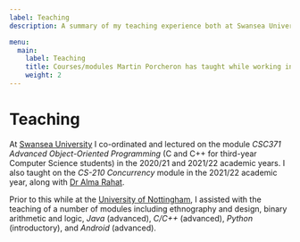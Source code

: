 ```yaml
---
label: Teaching
description: A summary of my teaching experience both at Swansea University, and previously the University of Nottingham.

menu:
  main:
    label: Teaching
    title: Courses/modules Martin Porcheron has taught while working in academia
    weight: 2
---
```


# Teaching

At [Swansea University](https://www.swansea.ac.uk/compsci/ "Computer Science at Swansea University") I co-ordinated and lectured on the module *CSC371 Advanced Object-Oriented Programming* (C and C++ for third-year Computer Science students) in the 2020/21 and 2021/22 academic years. I also taught on the *CS-210 Concurrency* module in the 2021/22 academic year, along with [Dr Alma Rahat](https://www.swansea.ac.uk/staff/a.a.m.rahat/ "Alma Rahat on the Swansea University website").

Prior to this while at the [University of Nottingham](https://www.nottingham.ac.uk/computerscience/index.aspx "Computer Science at the University of Nottingham"), I assisted with the teaching of a number of modules including ethnography and design, binary arithmetic and logic, *Java* (advanced), *C/C++* (advanced), *Python* (introductory), and *Android* (advanced).

<!-- 
----

## Student projects

I am open to supervising fourth year students (UG/PGT) in the 2021/22 academic year. Students should be broadly interested in [human-computer interaction](https://www.interaction-design.org/literature/topics/human-computer-interaction "Read about HCI on by the Interaction Design Foundation") and/or [user experience design](https://en.wikipedia.org/wiki/User_experience_design "Read about User Experience Design on Wikipedia"). A number of project ideas include:

* Literature review of practices for designing voice/"conversational" user interfaces—this review could focus on specific issues such as accessibility or be broader in emphasis
* User study and evaluation of a voice or chatbot-based 'interactive AI' (e.g. Amazon Echo Skills, Google Home, virtual humans, robotics etc) in specific setting or for a specific task such as shopping, meeting scheduling, or supporting coordination between remote workers etc.
* User study to compare different interfaces (e.g. you could simulate different voice or chat interfaces using the "Wizard of Oz" method) to compare the experience with different approaches or qualities (e.g. comparing different styles of voice feedback etc).

These are not exclusive ideas, but rather areas that could be seen fit into your own specific idea. I am open to combinations  with other disciplines. For example, if you have an ML topic and are interested in the user experience aspect of how users interact with the algorithm, then this is may be a viable project for me to supervise.

Where possible, I encourage students to think about how their work might translate into an academic publication.

More details are available through the [CS Project Manager website](https://csprojectmanager.swan.ac.uk/ "Swansea University CS Project Manager website").

If you are interested in a undertaking your project with me and would like to chat, please [contact me](/contact "My contact details").
-->
